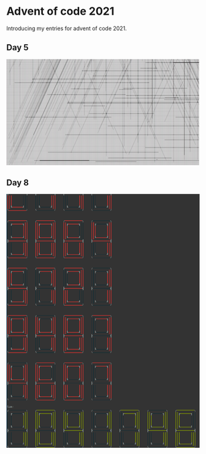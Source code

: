 # Advent of code 2021

Introducing my entries for advent of code 2021.

## Day 5

![day 5](hydrothermal_venture.png)

## Day 8

![day 8](seven_segment.png)

